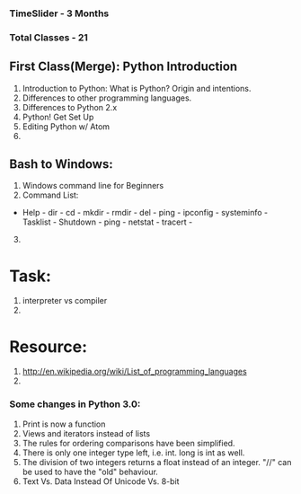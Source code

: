 ### TimeSlider - 3 Months
### Total Classes - 21

## First Class(Merge): Python Introduction

1. Introduction to Python: What is Python? Origin and intentions. 
2. Differences to other programming languages.
3. Differences to Python 2.x
4. Python! Get Set Up
5. Editing Python w/ Atom
6. 

## Bash to Windows:

1. Windows command line for Beginners
2. Command List:
- Help - dir - cd - mkdir - rmdir - del - ping - ipconfig - systeminfo - Tasklist - Shutdown - ping - netstat - tracert - 

3. 

# Task:
1. interpreter vs compiler
2. 


# Resource:
1. http://en.wikipedia.org/wiki/List_of_programming_languages
2. 

### Some changes in Python 3.0:

1. Print is now a function
2. Views and iterators instead of lists
3. The rules for ordering comparisons have been simplified.
4. There is only one integer type left, i.e. int. long is int as well.
5. The division of two integers returns a float instead of an integer. "//" can be used to have the "old" behaviour.
6. Text Vs. Data Instead Of Unicode Vs. 8-bit
